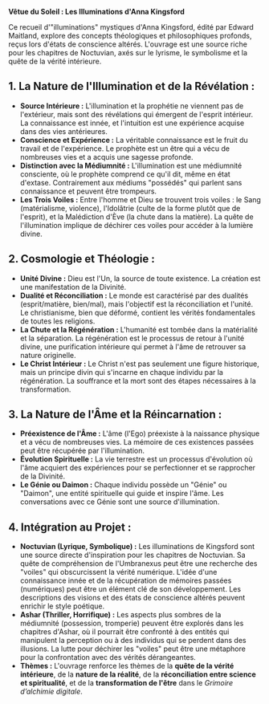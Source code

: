 **Vêtue du Soleil : Les Illuminations d'Anna Kingsford**

Ce recueil d'"illuminations" mystiques d'Anna Kingsford, édité par Edward Maitland, explore des concepts théologiques et philosophiques profonds, reçus lors d'états de conscience altérés. L'ouvrage est une source riche pour les chapitres de Noctuvian, axés sur le lyrisme, le symbolisme et la quête de la vérité intérieure.

## 1. La Nature de l'Illumination et de la Révélation :

*   **Source Intérieure :** L'illumination et la prophétie ne viennent pas de l'extérieur, mais sont des révélations qui émergent de l'esprit intérieur. La connaissance est innée, et l'intuition est une expérience acquise dans des vies antérieures.
*   **Conscience et Expérience :** La véritable connaissance est le fruit du travail et de l'expérience. Le prophète est un être qui a vécu de nombreuses vies et a acquis une sagesse profonde.
*   **Distinction avec la Médiumnité :** L'illumination est une médiumnité consciente, où le prophète comprend ce qu'il dit, même en état d'extase. Contrairement aux médiums "possédés" qui parlent sans connaissance et peuvent être trompeurs.
*   **Les Trois Voiles :** Entre l'homme et Dieu se trouvent trois voiles : le Sang (matérialisme, violence), l'Idolâtrie (culte de la forme plutôt que de l'esprit), et la Malédiction d'Ève (la chute dans la matière). La quête de l'illumination implique de déchirer ces voiles pour accéder à la lumière divine.

## 2. Cosmologie et Théologie :

*   **Unité Divine :** Dieu est l'Un, la source de toute existence. La création est une manifestation de la Divinité.
*   **Dualité et Réconciliation :** Le monde est caractérisé par des dualités (esprit/matière, bien/mal), mais l'objectif est la réconciliation et l'unité. Le christianisme, bien que déformé, contient les vérités fondamentales de toutes les religions.
*   **La Chute et la Régénération :** L'humanité est tombée dans la matérialité et la séparation. La régénération est le processus de retour à l'unité divine, une purification intérieure qui permet à l'âme de retrouver sa nature originelle.
*   **Le Christ Intérieur :** Le Christ n'est pas seulement une figure historique, mais un principe divin qui s'incarne en chaque individu par la régénération. La souffrance et la mort sont des étapes nécessaires à la transformation.

## 3. La Nature de l'Âme et la Réincarnation :

*   **Préexistence de l'Âme :** L'âme (l'Ego) préexiste à la naissance physique et a vécu de nombreuses vies. La mémoire de ces existences passées peut être récupérée par l'illumination.
*   **Évolution Spirituelle :** La vie terrestre est un processus d'évolution où l'âme acquiert des expériences pour se perfectionner et se rapprocher de la Divinité.
*   **Le Génie ou Daimon :** Chaque individu possède un "Génie" ou "Daimon", une entité spirituelle qui guide et inspire l'âme. Les conversations avec ce Génie sont une source d'illumination.

## 4. Intégration au Projet :

*   **Noctuvian (Lyrique, Symbolique) :** Les illuminations de Kingsford sont une source directe d'inspiration pour les chapitres de Noctuvian. Sa quête de compréhension de l'Umbranexus peut être une recherche des "voiles" qui obscurcissent la vérité numérique. L'idée d'une connaissance innée et de la récupération de mémoires passées (numériques) peut être un élément clé de son développement. Les descriptions des visions et des états de conscience altérés peuvent enrichir le style poétique.
*   **Ashar (Thriller, Horrifique) :** Les aspects plus sombres de la médiumnité (possession, tromperie) peuvent être explorés dans les chapitres d'Ashar, où il pourrait être confronté à des entités qui manipulent la perception ou à des individus qui se perdent dans des illusions. La lutte pour déchirer les "voiles" peut être une métaphore pour la confrontation avec des vérités dérangeantes.
*   **Thèmes :** L'ouvrage renforce les thèmes de la **quête de la vérité intérieure**, de la **nature de la réalité**, de la **réconciliation entre science et spiritualité**, et de la **transformation de l'être** dans le *Grimoire d’alchimie digitale*.